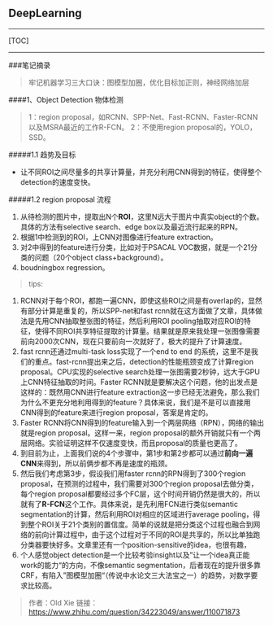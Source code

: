 ## DeepLearning
------

[TOC]

------

###笔记摘录
>牢记机器学习三大口诀：图模型加圈，优化目标加正则，神经网络加层

####1、Object Detection 物体检测
> 1：region proposal，如RCNN、SPP-Net、Fast-RCNN、Faster-RCNN以及MSRA最近的工作R-FCN。
> 2：不使用region proposal的，YOLO，SSD。

#####1.1 趋势及目标
- 让不同ROI之间尽量多的共享计算量，并充分利用CNN得到的特征，使得整个detection的速度变快。

#####1.2 region proposal 流程
1. 从待检测的图片中，提取出N个**ROI**，这里N远大于图片中真实object的个数。具体的方法有selective search、edge box以及最近流行起来的RPN。
2. 根据1中检测到的ROI，上CNN对图像进行feature extraction。
3. 对2中得到的feature进行分类，比如对于PSACAL VOC数据，就是一个21分类的问题（20个object class+background）。
4. boudningbox regression。

> tips:
1. RCNN对于每个ROI，都跑一遍CNN，即使这些ROI之间是有overlap的，显然有部分计算是重复的，所以SPP-net和fast rcnn就在这方面做了文章，具体做法是先用CNN抽取整张图的特征，然后利用ROI pooling抽取对应ROI的特征，使得不同ROI共享特征提取的计算量。结果就是原来我处理一张图像需要前向2000次CNN，现在只要前向一次就好了，极大的提升了计算速度。
2. fast rcnn还通过multi-task loss实现了一个end to end 的系统，这里不是我们的重点。fast-rcnn提出来之后，detection的性能瓶颈变成了计算region proposal。CPU实现的selective search处理一张图需要2秒钟，远大于GPU上CNN特征抽取的时间。Faster RCNN就是要解决这个问题，他的出发点是这样的：既然用CNN进行feature extraction这一步已经无法避免，那么我们为什么不更充分地利用得到的feature？具体来说，我们是不是可以直接用CNN得到的feature来进行region proposal，答案是肯定的。
3. Faster RCNN将CNN得到的feature输入到一个两层网络（RPN），网络的输出就是region proposal。这样一来，region proposal的额外开销就只有一个两层网络。实验证明这样不仅速度变快，而且proposal的质量也更高了。
4. 到目前为止，上面我们说的4个步骤中，第1步和第2步都可以通过**前向一遍CNN**来得到，所以前俩步都不再是速度的瓶颈。
5. 然后我们考虑第3步，假设我们用faster rcnn的RPN得到了300个region proposal，在预测的过程中，我们需要对300个region proposal去做分类，每个region proposal都要经过多个FC层，这个时间开销仍然是很大的，所以就有了**R-FCN**这个工作。具体来说，是先利用FCN进行类似semantic segmentation的计算，然后利用ROI对相应的区域进行average pooling，得到整个ROI关于21个类别的置信度。简单的说就是把分类这个过程也融合到网络的前向计算过程中，由于这个过程对于不同的ROI是共享的，所以比单独跑分类器要快好多。文章里还有一个position-sensitive的idea，也很有趣，
6. 个人感觉object detection是一个比较考验insight以及”让一个idea真正能work的能力“的方向，不像semantic segmentation，后者现在的提升很多靠CRF，有陷入”图模型加圈“（传说中水论文三大法宝之一）的趋势，对数学要求比较高。

> 作者：Old Xie  链接：https://www.zhihu.com/question/34223049/answer/110071873
